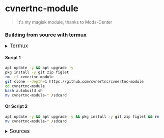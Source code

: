 # cvnertnc-module
> It's my magisk module, thanks to Mods-Center
### Building from source with termux
<details><summary><big>Termux</big></summary>

| Android Version | Download Link|
| ---- | ----- |
| Android 8+ | [Termux Monet](https://github.com/HardcodedCat/termux-monet/releases/latest) (Strictly Recommended)
| Android 4+ | [Termux](https://github.com/termux/termux-app/releases/latest)
</details>

#### Script 1
```sh
apt update -y && apt upgrade -y
pkg install -y git zip figlet
rm -rf cvnertnc-module
git clone --depth=1 https://github.com/cvnertnc/cvnertnc-module
cd cvnertnc-module
bash autobuild.sh
mv cvnertnc-module-* /sdcard
```
#### Or Script 2
```sh
apt update -y && apt upgrade -y && pkg install -y git zip figlet && rm -rf cvnertnc-module && git clone --depth=1 https://github.com/cvnertnc/cvnertnc-module && cd cvnertnc-module && bash autobuild.sh
mv cvnertnc-module-* /sdcard
```
<details><summary><big>Sources</big></summary>
<ul>
 <li><a href="https://github.com/Mods-Center/">Mods-Center</a></li>
 <li><a href="https://github.com/cvnertnc/">cvnertnc</a></li>
</ul>
</details>

